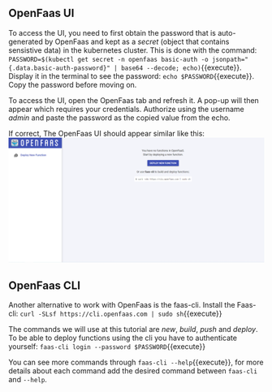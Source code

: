 ## OpenFaas UI
To access the UI, you need to first obtain the password that is auto-generated by OpenFaas and kept as a *secret* (object that contains sensistive data) in the kubernetes cluster. 
This is done with the command:  
`PASSWORD=$(kubectl get secret -n openfaas basic-auth -o jsonpath="{.data.basic-auth-password}" | base64 --decode; echo)`{{execute}}. 
Display it in the terminal to see the password: `echo $PASSWORD`{{execute}}. 
Copy the password before moving on.

To access the UI, open the OpenFaas tab and refresh it. A pop-up will then appear which requires your credentials. Authorize using the username *admin* and paste the password as the copied value from the echo. 

If correct, The OpenFaas UI should appear similar like this:
![openFaasUI](images/openfaasUI.png)

## OpenFaas CLI
Another alternative to work with OpenFaas is the faas-cli.
Install the Faas-cli: `curl -SLsf https://cli.openfaas.com | sudo sh`{{execute}}

The commands we will use at this tutorial are *new*, *build*, *push* and *deploy*.
To be able to deploy functions using the cli you have to authenticate yourself: `faas-cli login --password $PASSWORD`{{execute}}


You can see more commands through `faas-cli --help`{{execute}}, for more details about each command add the desired command between `faas-cli` and `--help`.
